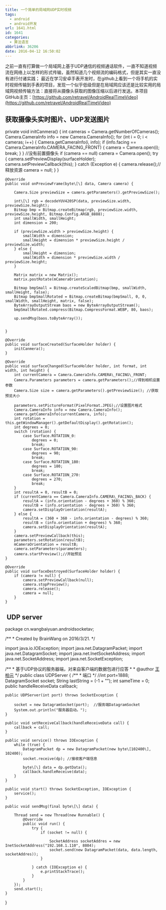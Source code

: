 ```yaml
---
title: 一个简单的局域网UDP实时视频
tags:
  - android
  - android开发
url: 1641.html
id: 1641
categories:
  - 算法语言
abbrlink: 36206
date: 2016-04-12 16:50:02
---
```


之前一直有打算做一个局域网上基于UDP通信的视频通话软件，一直不知道视频流在网络上以怎样的形式传输，虽然知道几个视频流的编码格式，但是其实一直没有进行付诸实践； 最近在学习安卓手表开发时，在github上看到一个将手机的实时视频传输到手表的项目，发现一个似乎低级但是在局域网应该还是比较实用的局域网视频传输方法：直接将从摄像头获取的图像压缩以后进行发送。本项目GitHub主页：[https://github.com/retravel/AndroidRealTimeVideo](https://github.com/retravel/AndroidRealTimeVideo)

获取摄像头实时图片、UDP发送图片
-----------------

private void initCanmera() {
        int cameras = Camera.getNumberOfCameras();
        Camera.CameraInfo info = new Camera.CameraInfo();
        for (int i = 0; i < cameras; i++) {
            Camera.getCameraInfo(i, info);
            if (info.facing == Camera.CameraInfo.CAMERA\_FACING\_FRONT) {
                camera = Camera.open(i);
                break;
            }
        }
        //没有前置摄像头
        if (camera == null) camera = Camera.open();
        try {
            camera.setPreviewDisplay(surfaceHolder);
            camera.setPreviewCallback(this);
        } catch (Exception e) {
            camera.release();//释放资源
            camera = null;
        }
    }

    @Override
    public void onPreviewFrame(byte\[\] data, Camera camera) {

        Camera.Size previewSize = camera.getParameters().getPreviewSize();

        int\[\] rgb = decodeYUV420SP(data, previewSize.width, previewSize.height);
        Bitmap bmp = Bitmap.createBitmap(rgb, previewSize.width, previewSize.height, Bitmap.Config.ARGB_8888);
        int smallWidth, smallHeight;
        int dimension = 200;

        if (previewSize.width > previewSize.height) {
            smallWidth = dimension;
            smallHeight = dimension * previewSize.height / previewSize.width;
        } else {
            smallHeight = dimension;
            smallWidth = dimension * previewSize.width / previewSize.height;
        }

        Matrix matrix = new Matrix();
        matrix.postRotate(mCameraOrientation);

        Bitmap bmpSmall = Bitmap.createScaledBitmap(bmp, smallWidth, smallHeight, false);
        Bitmap bmpSmallRotated = Bitmap.createBitmap(bmpSmall, 0, 0, smallWidth, smallHeight, matrix, false);
        ByteArrayOutputStream baos = new ByteArrayOutputStream();
        bmpSmallRotated.compress(Bitmap.CompressFormat.WEBP, 80, baos);

        up.sendMsg(baos.toByteArray());


    }

    @Override
    public void surfaceCreated(SurfaceHolder holder) {
        initCanmera();
    }

    @Override
    public void surfaceChanged(SurfaceHolder holder, int format, int width, int height) {
        int currentCamera = Camera.CameraInfo.CAMERA\_FACING\_FRONT;
        Camera.Parameters parameters = camera.getParameters();//得到相机设置参数
        Camera.Size size = camera.getParameters().getPreviewSize(); //获取预览大小

        parameters.setPictureFormat(PixelFormat.JPEG);//设置图片格式
        Camera.CameraInfo info = new Camera.CameraInfo();
        camera.getCameraInfo(currentCamera, info);
        int rotation = this.getWindowManager().getDefaultDisplay().getRotation();
        int degrees = 0;
        switch (rotation) {
            case Surface.ROTATION_0:
                degrees = 0;
                break;
            case Surface.ROTATION_90:
                degrees = 90;
                break;
            case Surface.ROTATION_180:
                degrees = 180;
                break;
            case Surface.ROTATION_270:
                degrees = 270;
                break;
        }
        int resultA = 0, resultB = 0;
        if (currentCamera == Camera.CameraInfo.CAMERA\_FACING\_BACK) {
            resultA = (info.orientation - degrees + 360) % 360;
            resultB = (info.orientation - degrees + 360) % 360;
            camera.setDisplayOrientation(resultA);
        } else {
            resultA = (360 + 360 - info.orientation - degrees) % 360;
            resultB = (info.orientation + degrees) % 360;
            camera.setDisplayOrientation(resultA);
        }
        camera.setPreviewCallback(this);
        parameters.setRotation(resultB);
        mCameraOrientation = resultB;
        camera.setParameters(parameters);
        camera.startPreview();//开始预览
    }

    @Override
    public void surfaceDestroyed(SurfaceHolder holder) {
        if (camera != null) {
            camera.setPreviewCallback(null);
            camera.stopPreview();
            camera.release();
            camera = null;
        }
    }

 UDP server
-----------

package cn.wangbaiyuan.androidsocketav;

/\*\*
 \* Created by BrainWang on 2016/3/21.
 */

import java.io.IOException;
import java.net.DatagramPacket;
import java.net.DatagramSocket;
import java.net.InetSocketAddress;
import java.net.SocketAddress;
import java.net.SocketException;

/\*\*
 \* 基于UDP协议的服务器端，对来自客户端的数据包进行应答
 \*
 \* @author <a href="http://wangbaiyuan">王柏元</a>
 */
public class UDPServer {
    /\*\*
     \* 端口
     */
    //int port=1888;
    DatagramSocket socket;
    String lastString = (-1 + "");
    int sameTime = 0;
    public handleReceiveData callback;

    public UDPServer(int port) throws SocketException {

        socket = new DatagramSocket(port);  //服务端DatagramSocket
        System.out.println("服务器启动。");
    }

    public void setReceiveCallback(handleReceiveData call) {
        callback = call;
    }

    public void service() throws IOException {
        while (true) {
            DatagramPacket dp = new DatagramPacket(new byte\[102400\], 102400);
            socket.receive(dp); //接收客户端信息

            byte\[\] data = dp.getData();
            callback.handleReceive(data);
        }
    }

    public void start() throws SocketException, IOException {
        service();
    }

    public void sendMsg(final byte\[\] data) {

        Thread send = new Thread(new Runnable() {
            @Override
            public void run() {
                try {
                    if (socket != null) {

                        SocketAddress socketAddres = new InetSocketAddress("192.168.1.110", 8804);
                        socket.send(new DatagramPacket(data, data.length, socketAddres));
                    }

                } catch (IOException e) {
                    e.printStackTrace();
                }
            }
        });
        send.start();
    }


}